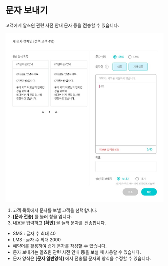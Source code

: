 # 문자 보내기  
고객에게 알츠윈 관련 사전 안내 문자 등을 전송할 수 있습니다.  

<img
src="/img/send_message.jpg"
alt="send_message"
/>

1. 고객 목록에서 문자를 보낼 고객을 선택합니다.
2. **[문자 전송]** 를 눌러 창을 엽니다.
3. 내용을 입력하고 **[확인]** 을 눌러 문자를 전송합니다.
- SMS : 글자 수 최대 40
- LMS : 글자 수 최대 2000
- 예약어를 활용하여 쉽게 문자를 작성할 수 있습니다.
- 문자 보내기는 알츠윈 관련 사전 안내 등을 보낼 때 사용할 수 있습니다.
- 문자 양식은 **[문자 일반양식]** 에서 전송될 문자의 양식을 수정할 수 있습니다.  
  
